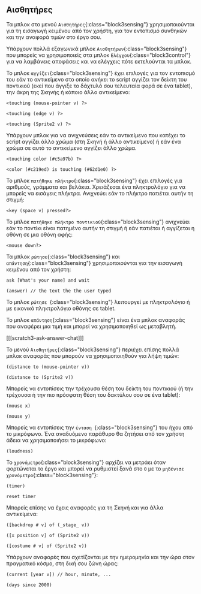 ## Αισθητήρες

Τα μπλοκ στο μενού `Αισθητήρες`{:class="block3sensing"} χρησιμοποιούνται για τη εισαγωγή κειμένου από τον χρήστη, για τον εντοπισμό συνθηκών και την αναφορά τιμών στο έργο σου.

Υπάρχουν πολλά εξαγωνικά μπλοκ `Αισθητήρων`{:class="block3sensing"} που μπορείς να χρησιμοποιείς στα μπλοκ `Ελέγχου`{:class="block3control"} για να λαμβάνεις αποφάσεις και να ελέγχεις πότε εκτελούνται τα μπλοκ.

Το μπλοκ `αγγίζει`{:class="block3sensing"} έχει επιλογές για τον εντοπισμό του εάν το αντικείμενο στο οποίο ανήκει το script αγγίζει τον δείκτη του ποντικιού (εκεί που άγγιξε το δάχτυλό σου τελευταία φορά σε ένα tablet), την άκρη της Σκηνής ή κάποιο άλλο αντικείμενο:

```blocks3
<touching (mouse-pointer v) ?>

<touching (edge v) ?>

<touching (Sprite2 v) ?>
```

Υπάρχουν μπλοκ για να ανιχνεύσεις εάν το αντικείμενο που κατέχει το script αγγίζει άλλο χρώμα (στη Σκηνή ή άλλο αντικείμενο) ή εάν ένα χρώμα σε αυτό το αντικείμενο αγγίζει άλλο χρώμα.

```blocks3
<touching color (#c5a97b) ?>

<color (#c219ed) is touching (#62d1e0) ?>
```

Το μπλοκ `πατήθηκε πλήκτρο`{:class="block3sensing"} έχει επιλογές για αριθμούς, γράμματα και βελάκια. Χρειάζεσαι ένα πληκτρολόγιο για να μπορείς να εισάγεις πλήκτρα. Ανιχνεύει εάν το πλήκτρο πατιέται αυτήν τη στιγμή:

```blocks3
<key (space v) pressed?>
```

Το μπλοκ `πατήθηκε πλήκτρο ποντικιού`{:class="block3sensing"} ανιχνεύει εάν το ποντίκι είναι πατημένο αυτήν τη στιγμή ή εάν πατιέται ή αγγίζεται η οθόνη σε μια οθόνη αφής:

```blocks3
<mouse down?>
```

Τα μπλοκ `ρώτησε`{:class="block3sensing"} και `απάντηση`{:class="block3sensing"} χρησιμοποιούνται για την εισαγωγή κειμένου από τον χρήστη:

```blocks3
ask [What's your name] and wait

(answer) // the text the the user typed 
```

Το μπλοκ `ρώτησε `{:class="block3sensing"} λειτουργεί με πληκτρολόγιο ή με εικονικό πληκτρολόγιο οθόνης σε tablet.

Το μπλοκ `απάντηση`{:class="block3sensing"} είναι ένα μπλοκ αναφοράς που αναφέρει μια τιμή και μπορεί να χρησιμοποιηθεί ως μεταβλητή.

[[[scratch3-ask-answer-chat]]]

Το μενού `Αισθητήρες`{:class="block3sensing"} περιέχει επίσης πολλά μπλοκ αναφοράς που μπορούν να χρησιμοποιηθούν για λήψη τιμών:

```blocks3
(distance to (mouse-pointer v))

(distance to (Sprite2 v))
```

Μπορείς να εντοπίσεις την τρέχουσα θέση του δείκτη του ποντικιού (ή την τρέχουσα ή την πιο πρόσφατη θέση του δακτύλου σου σε ένα tablet):

```blocks3
(mouse x)

(mouse y)
```

Μπορείς να εντοπίσεις την `ένταση `{:class="block3sensing"} του ήχου από το μικρόφωνο. Ένα αναδυόμενο παράθυρο θα ζητήσει από τον χρήστη άδεια να χρησιμοποιήσει το μικρόφωνο:

```blocks3
(loudness)
```

Το `χρονόμετρο`{:class="block3sensing"} αρχίζει να μετράει όταν φορτώνεται το έργο και μπορεί να ρυθμιστεί ξανά στο `0` με το `μηδένισε χρονόμετρο`{:class="block3sensing"}:

```blocks3
(timer)

reset timer
```

Μπορείς επίσης να έχεις αναφορές για τη Σκηνή και για άλλα αντικείμενα:

```blocks3
([backdrop # v] of (_stage_ v))

([x position v] of (Sprite2 v))

([costume # v] of (Sprite2 v))
```

Υπάρχουν αναφορές που σχετίζονται με την ημερομηνία και την ώρα στον πραγματικό κόσμο, στη δική σου ζώνη ώρας:

```blocks3
(current [year v]) // hour, minute, ...

(days since 2000)
```

